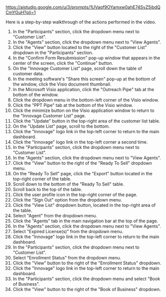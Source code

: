 https://aistudio.google.com/u/3/prompts/1UVaqf9OYamxw0ahE74SyZ5ibdQCmYGuH?pli=1

Here is a step-by-step walkthrough of the actions performed in the video.

1.  In the "Participants" section, click the dropdown menu next to "Customer List".
2.  In the "Agents" section, click the dropdown menu next to "View Agents".
3.  Click the "View" button located to the right of the "Customer List" dropdown in the "Participants" section.
4.  In the "Confirm Form Resubmission" pop-up window that appears in the center of the screen, click the "Continue" button.
5.  On the "Innovage Customer List" page, scroll down the table of customer data.
6.  In the meeting software's "Share this screen" pop-up at the bottom of the window, click the Visio document thumbnail.
7.  In the Microsoft Visio application, click the "Outreach Pipe" tab at the bottom of the window.
8.  Click the dropdown menu in the bottom-left corner of the Visio window.
9.  Click the "PPT Pipe" tab at the bottom of the Visio window.
10. Click the minimize button on the Visio application window to return to the "Innovage Customer List" page.
11. Click the "Update" button in the top-right area of the customer list table.
12. On the "Update List" page, scroll to the bottom.
13. Click the "Innovage" logo link in the top-left corner to return to the main dashboard.
14. Click the "Innovage" logo link in the top-left corner a second time.
15. In the "Participants" section, click the dropdown menu next to "Customer List".
16. In the "Agents" section, click the dropdown menu next to "View Agents".
17. Click the "View" button to the right of the "Ready To Sell" dropdown menu.
18. On the "Ready To Sell" page, click the "Export" button located in the top-right corner of the table.
19. Scroll down to the bottom of the "Ready To Sell" table.
20. Scroll back to the top of the table.
21. Click the user profile icon in the top-right corner of the page.
22. Click the "Sign Out" option from the dropdown menu.
23. Click the "View List" dropdown button, located in the top-right area of the table.
24. Select "Agent" from the dropdown menu.
25. Click the "Agents" tab in the main navigation bar at the top of the page.
26. In the "Agents" section, click the dropdown menu next to "View Agents".
27. Select "Expired License(s)" from the dropdown menu.
28. Click the "Innovage" logo link in the top-left corner to return to the main dashboard.
29. In the "Participants" section, click the dropdown menu next to "Customer List".
30. Select "Enrollment Status" from the dropdown menu.
31. Click the "View" button to the right of the "Enrollment Status" dropdown.
32. Click the "Innovage" logo link in the top-left corner to return to the main dashboard.
33. In the "Participants" section, click the dropdown menu and select "Book of Business".
34. Click the "View" button to the right of the "Book of Business" dropdown.